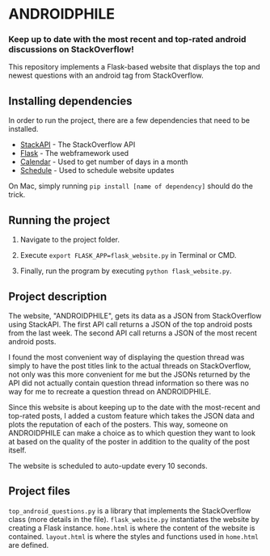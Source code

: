 # ANDROIDPHILE
### Keep up to date with the most recent and top-rated android discussions on StackOverflow!

This repository implements a Flask-based website that displays the top and newest questions with an android tag from StackOverflow.

## Installing dependencies
In order to run the project, there are a few dependencies that need to be installed.

* [StackAPI](https://stackapi.readthedocs.io/en/latest/user/intro.html) - The StackOverflow API
* [Flask](http://flask.pocoo.org/) - The webframework used
* [Calendar](https://docs.python.org/2/library/calendar.html) - Used to get number of days in a month
* [Schedule](https://schedule.readthedocs.io/en/stable/) - Used to schedule website updates


On Mac, simply running ```pip install [name of dependency]``` should do the trick. 

## Running the project

1. Navigate to the project folder. 

2. Execute ```export FLASK_APP=flask_website.py``` in Terminal or CMD.

3. Finally, run the program by executing ```python flask_website.py```.

## Project description

The website, "ANDROIDPHILE", gets its data as a JSON from StackOverflow using StackAPI. The first API call returns a JSON of the top android posts from the last week. The second API call returns a JSON of the most recent android posts.

I found the most convenient way of displaying the question thread was simply to have the post titles link to the actual threads on StackOverflow, not only was this more convenient for me but the JSONs returned by the API did not actually contain question thread information so there was no way for me to recreate a question thread on ANDROIDPHILE. 

Since this website is about keeping up to the date with the most-recent and top-rated posts, I added a custom feature which takes the JSON data and plots the reputation of each of the posters. This way, someone on ANDROIDPHILE can make a choice as to which question they want to look at based on the quality of the poster in addition to the quality of the post itself.  

The website is scheduled to auto-update every 10 seconds. 

## Project files

```top_android_questions.py``` is a library that implements the StackOverflow class (more details in the file).
```flask_website.py``` instantiates the website by creating a Flask instance.
```home.html``` is where the content of the website is contained.
```layout.html``` is where the styles and functions used in ```home.html``` are defined.

